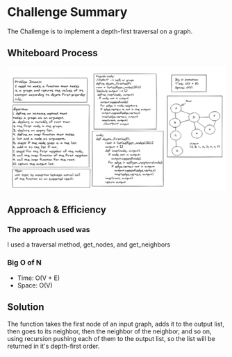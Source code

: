 # Challenge Summary

The Challenge is to implement a depth-first traversal on a graph.

## Whiteboard Process

![breadth](/Assets/depth_graph.png)

## Approach & Efficiency

### The approach used was

I used a traversal method, get_nodes, and get_neighbors

### Big O of N

* Time: O(V + E)
* Space: O(V)

## Solution

The function takes the first node of an input graph, adds it to the output list, then goes to its neighbor, then the neighbor of the neighbor, and so on, using recursion pushing each of them to the output list, so the list will be returned in it's depth-first order.
